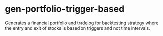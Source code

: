 # gen-portfolio-trigger-based
Generates a financial portfolio and tradelog for backtesting strategy where the entry and exit of stocks is based on triggers and not time intervals.
